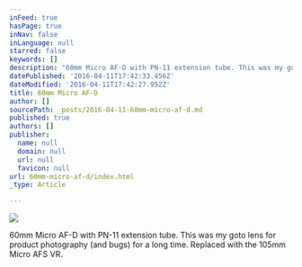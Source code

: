 ```yaml
---
inFeed: true
hasPage: true
inNav: false
inLanguage: null
starred: false
keywords: []
description: "60mm Micro AF-D with PN-11 extension tube. This was my goto lens for product photography (and bugs) for a long time. Replaced with the 105mm Micro AFS VR.\_"
datePublished: '2016-04-11T17:42:33.456Z'
dateModified: '2016-04-11T17:42:27.952Z'
title: 60mm Micro AF-D
author: []
sourcePath: _posts/2016-04-11-60mm-micro-af-d.md
published: true
authors: []
publisher:
  name: null
  domain: null
  url: null
  favicon: null
url: 60mm-micro-af-d/index.html
_type: Article

---
```

![](https://s3-us-west-2.amazonaws.com/the-grid-img/p/ace34f5af07bd26b35d76250195017c4555529b4.jpg)

60mm Micro AF-D with PN-11 extension tube. This was my goto lens for product photography (and bugs) for a long time. Replaced with the 105mm Micro AFS VR.